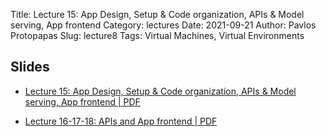 Title: Lecture 15: App Design, Setup & Code organization, APIs & Model serving, App frontend
Category: lectures
Date: 2021-09-21
Author: Pavlos Protopapas
Slug: lecture8
Tags: Virtual Machines, Virtual Environments

## Slides




- [Lecture 15: App Design, Setup & Code organization, APIs & Model serving, App frontend | PDF]({attach}presentation/lecture15.pdf) 

- [Lecture 16-17-18: APIs and App frontend | PDF]({attach}presentation/lecture16_17_18.pdf) 
